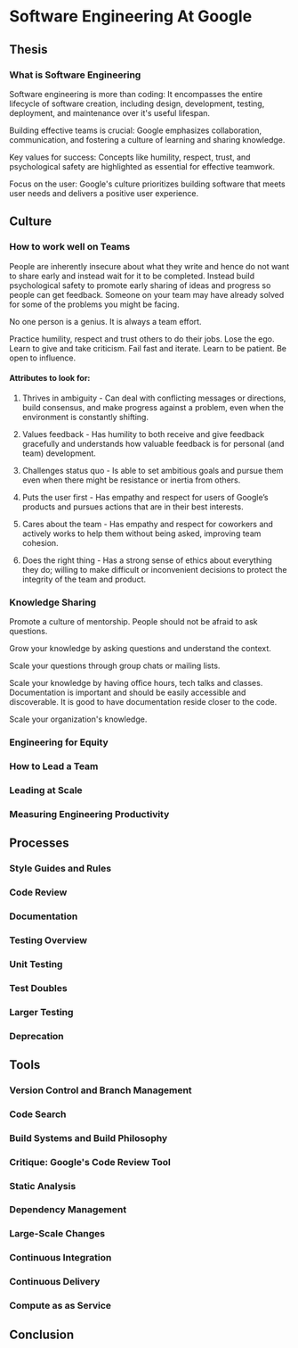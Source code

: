 # Software Engineering At Google

## Thesis

### What is Software Engineering

Software engineering is more than coding: It encompasses the entire lifecycle of software creation, including design, development, testing, deployment, and maintenance over it's useful lifespan.

Building effective teams is crucial: Google emphasizes collaboration, communication, and fostering a culture of learning and sharing knowledge.

Key values for success: Concepts like humility, respect, trust, and psychological safety are highlighted as essential for effective teamwork.

Focus on the user: Google's culture prioritizes building software that meets user needs and delivers a positive user experience.

## Culture

### How to work well on Teams

People are inherently insecure about what they write and hence do not want to share early and instead wait for it to be completed. Instead build psychological safety to promote early sharing of ideas and progress so people can get feedback. Someone on your team may have already solved for some of the problems you might be facing.

No one person is a genius. It is always a team effort.

Practice humility, respect and trust others to do their jobs. Lose the ego. Learn to give and take criticism. Fail fast and iterate. Learn to be patient. Be open to influence.

#### Attributes to look for:

1. Thrives in ambiguity - Can deal with conflicting messages or directions, build consensus, and make progress against a problem, even when the environment is constantly shifting.

1. Values feedback - Has humility to both receive and give feedback gracefully and understands how valuable feedback is for personal (and team) development. 

1. Challenges status quo - Is able to set ambitious goals and pursue them even when there might be resistance or inertia from others.

1. Puts the user first - Has empathy and respect for users of Google’s products and pursues actions that are in their best interests.

1. Cares about the team - Has empathy and respect for coworkers and actively works to help them without being asked, improving team cohesion.

1. Does the right thing - Has a strong sense of ethics about everything they do; willing to make difficult or inconvenient decisions to protect the integrity of the team and product.

### Knowledge Sharing

Promote a culture of mentorship. People should not be afraid to ask questions.

Grow your knowledge by asking questions and understand the context.

Scale your questions through group chats or mailing lists.

Scale your knowledge by having office hours, tech talks and classes. Documentation is important and should be easily accessible and discoverable. It is good to have documentation reside closer to the code.

Scale your organization's knowledge.

### Engineering for Equity

### How to Lead a Team

### Leading at Scale

### Measuring Engineering Productivity

## Processes

### Style Guides and Rules

### Code Review

### Documentation

### Testing Overview

### Unit Testing

### Test Doubles

### Larger Testing

### Deprecation

## Tools

### Version Control and Branch Management

### Code Search

### Build Systems and Build Philosophy

### Critique: Google's Code Review Tool

### Static Analysis

### Dependency Management

### Large-Scale Changes

### Continuous Integration

### Continuous Delivery

### Compute as as Service

## Conclusion
